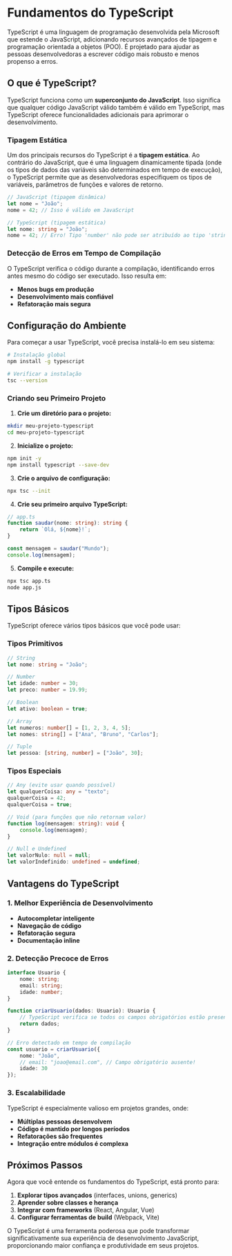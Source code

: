 # Fundamentos do TypeScript

TypeScript é uma linguagem de programação desenvolvida pela Microsoft que estende o JavaScript, adicionando recursos avançados de tipagem e programação orientada a objetos (POO). É projetado para ajudar as pessoas desenvolvedoras a escrever código mais robusto e menos propenso a erros.

## O que é TypeScript?

TypeScript funciona como um **superconjunto do JavaScript**. Isso significa que qualquer código JavaScript válido também é válido em TypeScript, mas TypeScript oferece funcionalidades adicionais para aprimorar o desenvolvimento.

### Tipagem Estática

Um dos principais recursos do TypeScript é a **tipagem estática**. Ao contrário do JavaScript, que é uma linguagem dinamicamente tipada (onde os tipos de dados das variáveis são determinados em tempo de execução), o TypeScript permite que as desenvolvedoras especifiquem os tipos de variáveis, parâmetros de funções e valores de retorno.

```typescript
// JavaScript (tipagem dinâmica)
let nome = "João";
nome = 42; // Isso é válido em JavaScript

// TypeScript (tipagem estática)
let nome: string = "João";
nome = 42; // Erro! Tipo 'number' não pode ser atribuído ao tipo 'string'
```

### Detecção de Erros em Tempo de Compilação

O TypeScript verifica o código durante a compilação, identificando erros antes mesmo do código ser executado. Isso resulta em:

- **Menos bugs em produção**
- **Desenvolvimento mais confiável**
- **Refatoração mais segura**

## Configuração do Ambiente

Para começar a usar TypeScript, você precisa instalá-lo em seu sistema:

```bash
# Instalação global
npm install -g typescript

# Verificar a instalação
tsc --version
```

### Criando seu Primeiro Projeto

1. **Crie um diretório para o projeto:**
```bash
mkdir meu-projeto-typescript
cd meu-projeto-typescript
```

2. **Inicialize o projeto:**
```bash
npm init -y
npm install typescript --save-dev
```

3. **Crie o arquivo de configuração:**
```bash
npx tsc --init
```

4. **Crie seu primeiro arquivo TypeScript:**
```typescript
// app.ts
function saudar(nome: string): string {
    return `Olá, ${nome}!`;
}

const mensagem = saudar("Mundo");
console.log(mensagem);
```

5. **Compile e execute:**
```bash
npx tsc app.ts
node app.js
```

## Tipos Básicos

TypeScript oferece vários tipos básicos que você pode usar:

### Tipos Primitivos

```typescript
// String
let nome: string = "João";

// Number
let idade: number = 30;
let preco: number = 19.99;

// Boolean
let ativo: boolean = true;

// Array
let numeros: number[] = [1, 2, 3, 4, 5];
let nomes: string[] = ["Ana", "Bruno", "Carlos"];

// Tuple
let pessoa: [string, number] = ["João", 30];
```

### Tipos Especiais

```typescript
// Any (evite usar quando possível)
let qualquerCoisa: any = "texto";
qualquerCoisa = 42;
qualquerCoisa = true;

// Void (para funções que não retornam valor)
function log(mensagem: string): void {
    console.log(mensagem);
}

// Null e Undefined
let valorNulo: null = null;
let valorIndefinido: undefined = undefined;
```

## Vantagens do TypeScript

### 1. Melhor Experiência de Desenvolvimento

- **Autocompletar inteligente**
- **Navegação de código**
- **Refatoração segura**
- **Documentação inline**

### 2. Detecção Precoce de Erros

```typescript
interface Usuario {
    nome: string;
    email: string;
    idade: number;
}

function criarUsuario(dados: Usuario): Usuario {
    // TypeScript verifica se todos os campos obrigatórios estão presentes
    return dados;
}

// Erro detectado em tempo de compilação
const usuario = criarUsuario({
    nome: "João",
    // email: "joao@email.com", // Campo obrigatório ausente!
    idade: 30
});
```

### 3. Escalabilidade

TypeScript é especialmente valioso em projetos grandes, onde:

- **Múltiplas pessoas desenvolvem**
- **Código é mantido por longos períodos**
- **Refatorações são frequentes**
- **Integração entre módulos é complexa**

## Próximos Passos

Agora que você entende os fundamentos do TypeScript, está pronto para:

1. **Explorar tipos avançados** (interfaces, unions, generics)
2. **Aprender sobre classes e herança**
3. **Integrar com frameworks** (React, Angular, Vue)
4. **Configurar ferramentas de build** (Webpack, Vite)

O TypeScript é uma ferramenta poderosa que pode transformar significativamente sua experiência de desenvolvimento JavaScript, proporcionando maior confiança e produtividade em seus projetos.
